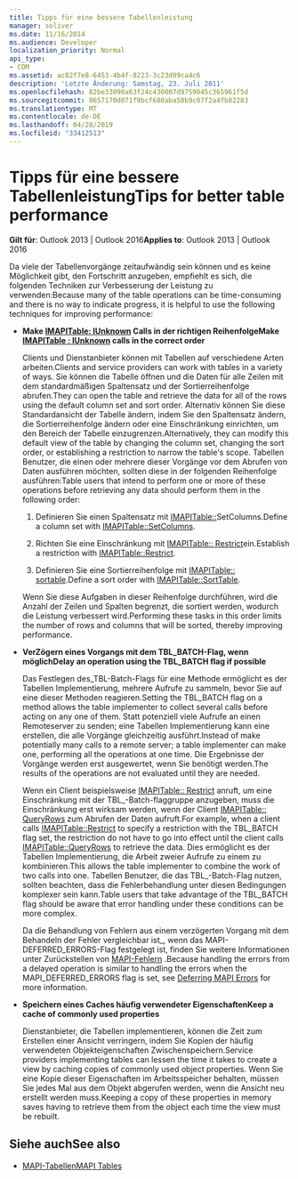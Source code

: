 ```yaml
---
title: Tipps für eine bessere Tabellenleistung
manager: soliver
ms.date: 11/16/2014
ms.audience: Developer
localization_priority: Normal
api_type:
- COM
ms.assetid: ac82f7e8-6453-4b4f-8223-3c23d09ca4c6
description: 'Letzte Änderung: Samstag, 23. Juli 2011'
ms.openlocfilehash: 82be33090a63f24c430007d9759045c365961f5d
ms.sourcegitcommit: 8657170d071f9bcf680aba50b9c07f2a4fb82283
ms.translationtype: MT
ms.contentlocale: de-DE
ms.lasthandoff: 04/28/2019
ms.locfileid: "33412513"
---
```

# <a name="tips-for-better-table-performance"></a><span data-ttu-id="05c57-103">Tipps für eine bessere Tabellenleistung</span><span class="sxs-lookup"><span data-stu-id="05c57-103">Tips for better table performance</span></span>
  
<span data-ttu-id="05c57-104">**Gilt für**: Outlook 2013 | Outlook 2016</span><span class="sxs-lookup"><span data-stu-id="05c57-104">**Applies to**: Outlook 2013 | Outlook 2016</span></span> 
  
<span data-ttu-id="05c57-105">Da viele der Tabellenvorgänge zeitaufwändig sein können und es keine Möglichkeit gibt, den Fortschritt anzugeben, empfiehlt es sich, die folgenden Techniken zur Verbesserung der Leistung zu verwenden:</span><span class="sxs-lookup"><span data-stu-id="05c57-105">Because many of the table operations can be time-consuming and there is no way to indicate progress, it is helpful to use the following techniques for improving performance:</span></span>
  
- <span data-ttu-id="05c57-106">**Make [IMAPITable: IUnknown](imapitableiunknown.md) Calls in der richtigen Reihenfolge**</span><span class="sxs-lookup"><span data-stu-id="05c57-106">**Make [IMAPITable : IUnknown](imapitableiunknown.md) calls in the correct order**</span></span>
    
   <span data-ttu-id="05c57-107">Clients und Dienstanbieter können mit Tabellen auf verschiedene Arten arbeiten.</span><span class="sxs-lookup"><span data-stu-id="05c57-107">Clients and service providers can work with tables in a variety of ways.</span></span> <span data-ttu-id="05c57-108">Sie können die Tabelle öffnen und die Daten für alle Zeilen mit dem standardmäßigen Spaltensatz und der Sortierreihenfolge abrufen.</span><span class="sxs-lookup"><span data-stu-id="05c57-108">They can open the table and retrieve the data for all of the rows using the default column set and sort order.</span></span> <span data-ttu-id="05c57-109">Alternativ können Sie diese Standardansicht der Tabelle ändern, indem Sie den Spaltensatz ändern, die Sortierreihenfolge ändern oder eine Einschränkung einrichten, um den Bereich der Tabelle einzugrenzen.</span><span class="sxs-lookup"><span data-stu-id="05c57-109">Alternatively, they can modify this default view of the table by changing the column set, changing the sort order, or establishing a restriction to narrow the table's scope.</span></span> <span data-ttu-id="05c57-110">Tabellen Benutzer, die einen oder mehrere dieser Vorgänge vor dem Abrufen von Daten ausführen möchten, sollten diese in der folgenden Reihenfolge ausführen:</span><span class="sxs-lookup"><span data-stu-id="05c57-110">Table users that intend to perform one or more of these operations before retrieving any data should perform them in the following order:</span></span>
    
    1. <span data-ttu-id="05c57-111">Definieren Sie einen Spaltensatz mit [IMAPITable::](imapitable-setcolumns.md)SetColumns.</span><span class="sxs-lookup"><span data-stu-id="05c57-111">Define a column set with [IMAPITable::SetColumns](imapitable-setcolumns.md).</span></span>
        
    2. <span data-ttu-id="05c57-112">Richten Sie eine Einschränkung mit [IMAPITable:: Restrict](imapitable-restrict.md)ein.</span><span class="sxs-lookup"><span data-stu-id="05c57-112">Establish a restriction with [IMAPITable::Restrict](imapitable-restrict.md).</span></span>
        
    3. <span data-ttu-id="05c57-113">Definieren Sie eine Sortierreihenfolge mit [IMAPITable:: sortable](imapitable-sorttable.md).</span><span class="sxs-lookup"><span data-stu-id="05c57-113">Define a sort order with [IMAPITable::SortTable](imapitable-sorttable.md).</span></span>
    
    <span data-ttu-id="05c57-114">Wenn Sie diese Aufgaben in dieser Reihenfolge durchführen, wird die Anzahl der Zeilen und Spalten begrenzt, die sortiert werden, wodurch die Leistung verbessert wird.</span><span class="sxs-lookup"><span data-stu-id="05c57-114">Performing these tasks in this order limits the number of rows and columns that will be sorted, thereby improving performance.</span></span>
    
- <span data-ttu-id="05c57-115">**VerZögern eines Vorgangs mit dem TBL_BATCH-Flag, wenn möglich**</span><span class="sxs-lookup"><span data-stu-id="05c57-115">**Delay an operation using the TBL_BATCH flag if possible**</span></span>
    
    <span data-ttu-id="05c57-116">Das Festlegen des\_TBL-Batch-Flags für eine Methode ermöglicht es der Tabellen Implementierung, mehrere Aufrufe zu sammeln, bevor Sie auf eine dieser Methoden reagieren.</span><span class="sxs-lookup"><span data-stu-id="05c57-116">Setting the TBL\_BATCH flag on a method allows the table implementer to collect several calls before acting on any one of them.</span></span> <span data-ttu-id="05c57-117">Statt potenziell viele Aufrufe an einen Remoteserver zu senden; eine Tabellen Implementierung kann eine erstellen, die alle Vorgänge gleichzeitig ausführt.</span><span class="sxs-lookup"><span data-stu-id="05c57-117">Instead of make potentially many calls to a remote server; a table implementer can make one, performing all the operations at one time.</span></span> <span data-ttu-id="05c57-118">Die Ergebnisse der Vorgänge werden erst ausgewertet, wenn Sie benötigt werden.</span><span class="sxs-lookup"><span data-stu-id="05c57-118">The results of the operations are not evaluated until they are needed.</span></span> 
    
    <span data-ttu-id="05c57-119">Wenn ein Client beispielsweise [IMAPITable:: Restrict](imapitable-restrict.md) anruft, um eine Einschränkung mit der TBL\_-Batch-flaggruppe anzugeben, muss die Einschränkung erst wirksam werden, wenn der Client [IMAPITable:: QueryRows](imapitable-queryrows.md) zum Abrufen der Daten aufruft.</span><span class="sxs-lookup"><span data-stu-id="05c57-119">For example, when a client calls [IMAPITable::Restrict](imapitable-restrict.md) to specify a restriction with the TBL\_BATCH flag set, the restriction do not have to go into effect until the client calls [IMAPITable::QueryRows](imapitable-queryrows.md) to retrieve the data.</span></span> <span data-ttu-id="05c57-120">Dies ermöglicht es der Tabellen Implementierung, die Arbeit zweier Aufrufe zu einem zu kombinieren.</span><span class="sxs-lookup"><span data-stu-id="05c57-120">This allows the table implementer to combine the work of two calls into one.</span></span> <span data-ttu-id="05c57-121">Tabellen Benutzer, die das TBL\_-Batch-Flag nutzen, sollten beachten, dass die Fehlerbehandlung unter diesen Bedingungen komplexer sein kann.</span><span class="sxs-lookup"><span data-stu-id="05c57-121">Table users that take advantage of the TBL\_BATCH flag should be aware that error handling under these conditions can be more complex.</span></span> 
    
    <span data-ttu-id="05c57-122">Da die Behandlung von Fehlern aus einem verzögerten Vorgang mit dem Behandeln der Fehler vergleichbar ist\_, wenn das MAPI-DEFERRED_ERRORS-Flag festgelegt ist, finden Sie weitere Informationen unter Zurückstellen von [MAPI-Fehlern](deferring-mapi-errors.md) .</span><span class="sxs-lookup"><span data-stu-id="05c57-122">Because handling the errors from a delayed operation is similar to handling the errors when the MAPI\_DEFERRED_ERRORS flag is set, see [Deferring MAPI Errors](deferring-mapi-errors.md) for more information.</span></span> 
    
- <span data-ttu-id="05c57-123">**Speichern eines Caches häufig verwendeter Eigenschaften**</span><span class="sxs-lookup"><span data-stu-id="05c57-123">**Keep a cache of commonly used properties**</span></span>
    
    <span data-ttu-id="05c57-124">Dienstanbieter, die Tabellen implementieren, können die Zeit zum Erstellen einer Ansicht verringern, indem Sie Kopien der häufig verwendeten Objekteigenschaften Zwischenspeichern.</span><span class="sxs-lookup"><span data-stu-id="05c57-124">Service providers implementing tables can lessen the time it takes to create a view by caching copies of commonly used object properties.</span></span> <span data-ttu-id="05c57-125">Wenn Sie eine Kopie dieser Eigenschaften im Arbeitsspeicher behalten, müssen Sie jedes Mal aus dem Objekt abgerufen werden, wenn die Ansicht neu erstellt werden muss.</span><span class="sxs-lookup"><span data-stu-id="05c57-125">Keeping a copy of these properties in memory saves having to retrieve them from the object each time the view must be rebuilt.</span></span>
    
## <a name="see-also"></a><span data-ttu-id="05c57-126">Siehe auch</span><span class="sxs-lookup"><span data-stu-id="05c57-126">See also</span></span>

- [<span data-ttu-id="05c57-127">MAPI-Tabellen</span><span class="sxs-lookup"><span data-stu-id="05c57-127">MAPI Tables</span></span>](mapi-tables.md)

